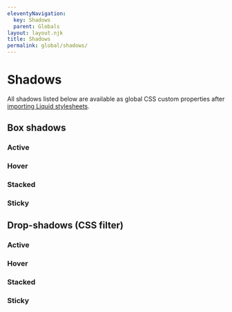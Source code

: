 ```yaml
---
eleventyNavigation:
  key: Shadows
  parent: Globals
layout: layout.njk
title: Shadows
permalink: global/shadows/
---
```


# Shadows

All shadows listed below are available as global CSS custom properties after [importing Liquid stylesheets](liquid/getting-started/#import-stylesheets).

## Box shadows

### Active

<docs-shadow var="--ld-shadow-active"></docs-shadow>

### Hover

<docs-shadow var="--ld-shadow-hover"></docs-shadow>

### Stacked

<docs-shadow var="--ld-shadow-stacked"></docs-shadow>

### Sticky

<docs-shadow var="--ld-shadow-sticky"></docs-shadow>

## Drop-shadows (CSS filter)

### Active

<docs-shadow filter var="--ld-drop-shadow-active"></docs-shadow>

### Hover

<docs-shadow filter var="--ld-drop-shadow-hover"></docs-shadow>

### Stacked

<docs-shadow filter var="--ld-drop-shadow-stacked"></docs-shadow>

### Sticky

<docs-shadow filter var="--ld-drop-shadow-sticky"></docs-shadow>
